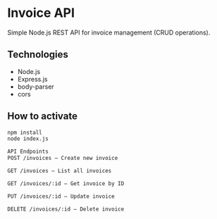 # Invoice API

Simple Node.js REST API for invoice management (CRUD operations). 

## Technologies 
- Node.js
- Express.js
- body-parser
- cors

## How to activate 

```bash
npm install
node index.js

API Endpoints
POST /invoices — Create new invoice

GET /invoices — List all invoices

GET /invoices/:id — Get invoice by ID

PUT /invoices/:id — Update invoice

DELETE /invoices/:id — Delete invoice

